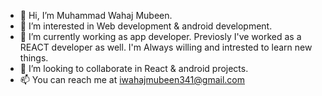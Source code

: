 - 👋 Hi, I’m Muhammad Wahaj Mubeen.
- 👀 I’m interested in Web development & android development.
- 🌱 I’m currently working as app developer. Previosly I've worked as a REACT developer as well. I'm Always willing and intrested to learn new things.
- 💞️ I’m looking to collaborate in React & android projects.
- 📫 You can reach me at iwahajmubeen341@gmail.com

<!---
WahajMubeen341/WahajMubeen341 is a ✨ special ✨ repository because its `README.md` (this file) appears on your GitHub profile.
You can click the Preview link to take a look at your changes.
--->
